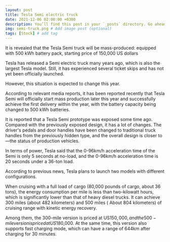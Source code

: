 ```yaml
---
layout: post
title: Tesla Semi electric truck
date: 2021-12-06 02:00:00 +0300
description: You’ll find this post in your `_posts` directory. Go ahead and edit it and re-build the site to see your changes. # Add post description (optional)
img: semi-truck.png # Add image post (optional)
tags: [Stock] # add tag
---
```


It is revealed that the Tesla Semi truck will be mass-produced: equipped with 500 kWh battery pack, starting price of 150,000 US dollars

Tesla has released a Semi electric truck many years ago, which is also the largest Tesla model. Still, it has experienced several ticket skips and has not yet been officially launched.

However, this situation is expected to change this year.

According to relevant media reports, it has been reported recently that Tesla Semi will officially start mass production later this year and successfully achieve the first delivery within the year, with the battery capacity being changed to 500 kWh batteries.

It is reported that a Tesla Semi prototype was exposed some time ago. Compared with the previously exposed design, it has a lot of changes. The driver's pedals and door handles have been changed to traditional truck handles from the previously hidden type, and the overall design is closer to—the status of production vehicles.

In terms of power, Tesla said that the 0-96km/h acceleration time of the Semi is only 5 seconds at no-load, and the 0-96km/h acceleration time is 20 seconds under a 36-ton load.

According to previous news, Tesla plans to launch two models with different configurations.

When cruising with a full load of cargo (80,000 pounds of cargo, about 36 tons), the energy consumption per mile is less than two-kilowatt hours, which is significantly lower than that of heavy diesel trucks. It can achieve 300 miles (about 482 kilometers) and 500 miles ( About 804 kilometers) of cruising range with kinetic energy recovery.

Among them, the 300-mile version is priced at US$150,000, and the 500-mile version is priced at US$180,000. At the same time, this version also supports fast charging mode, which can have a range of 644km after charging for 30 minutes.
